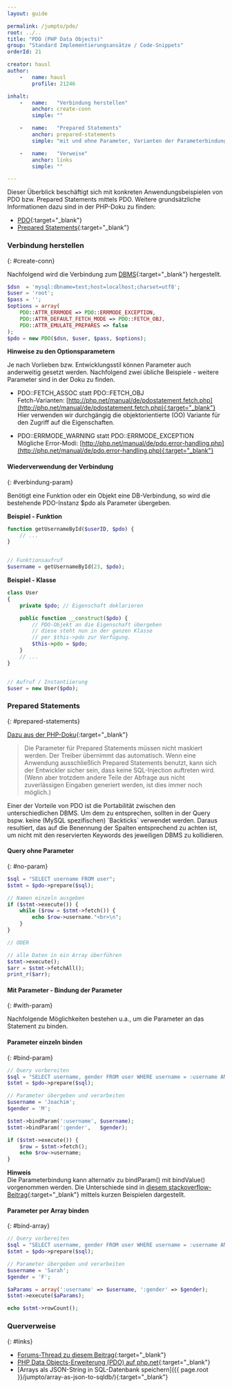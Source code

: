 ```yaml
---
layout: guide

permalink: /jumpto/pdo/
root: ../..
title: "PDO (PHP Data Objects)"
group: "Standard Implementierungsansätze / Code-Snippets"
orderId: 21

creator: hausl
author:
    -   name: hausl
        profile: 21246

inhalt:
    -   name:   "Verbindung herstellen"
        anchor: create-conn
        simple: ""

    -   name:   "Prepared Statements"
        anchor: prepared-statements
        simple: "mit und ohne Parameter, Varianten der Parameterbindung"

    -   name:   "Verweise"
        anchor: links
        simple: ""

---
```



Dieser Überblick beschäftigt sich mit konkreten Anwendungsbeispielen von PDO bzw. Prepared Statements mittels PDO. Weitere grundsätzliche Informationen dazu sind in der PHP-Doku zu finden:

* [PDO](http://php.net/manual/de/intro.pdo.php){:target="_blank"}
* [Prepared Statements](http://php.net/manual/de/pdo.prepared-statements.php){:target="_blank"}



### Verbindung herstellen
{: #create-conn}

Nachfolgend wird die Verbindung zum [DBMS](http://de.wikipedia.org/w/index.php?title=DBMS){:target="_blank"} hergestellt.

~~~ php
$dsn  = 'mysql:dbname=test;host=localhost;charset=utf8';
$user = 'root';
$pass = '';
$options = array(
    PDO::ATTR_ERRMODE => PDO::ERRMODE_EXCEPTION,
    PDO::ATTR_DEFAULT_FETCH_MODE => PDO::FETCH_OBJ,
    PDO::ATTR_EMULATE_PREPARES => false
);
$pdo = new PDO($dsn, $user, $pass, $options);
~~~

**Hinweise zu den Optionsparametern**

Je nach Vorlieben bzw. Entwicklungsstil können Parameter auch anderweitig gesetzt werden. Nachfolgend zwei übliche Beispiele - weitere Parameter sind in der Doku zu finden.

* PDO::FETCH_ASSOC statt PDO::FETCH_OBJ<br>
Fetch-Varianten: [http://php.net/manual/de/pdostatement.fetch.php](http://php.net/manual/de/pdostatement.fetch.php){:target="_blank"}<br>
Hier verwenden wir durchgängig die objektorientierte (OO) Variante für den Zugriff auf die Eigenschaften.

* PDO::ERRMODE_WARNING statt PDO::ERRMODE_EXCEPTION<br>
Mögliche Error-Modi: [http://php.net/manual/de/pdo.error-handling.php](http://php.net/manual/de/pdo.error-handling.php){:target="_blank"}



#### Wiederverwendung der Verbindung
{: #verbindung-param}

Benötigt eine Funktion oder ein Objekt eine DB-Verbindung, so wird die bestehende PDO-Instanz $pdo als Parameter übergeben.

**Beispiel - Funktion**

~~~ php
function getUsernameById($userID, $pdo) {
    // ...
}


// Funktionsaufruf
$username = getUsernameById(23, $pdo);
~~~

**Beispiel - Klasse**

~~~ php
class User
{
    private $pdo; // Eigenschaft deklarieren

    public function __construct($pdo) {
        // PDO-Objekt an die Eigenschaft übergeben
        // diese steht nun in der ganzen Klasse
        // per $this->pdo zur Verfügung.
        $this->pdo = $pdo;
    }
    // ...
}


// Aufruf / Instantiierung
$user = new User($pdo);
~~~


### Prepared Statements
{: #prepared-statements}


[Dazu aus der PHP-Doku](http://php.net/manual/de/pdo.prepared-statements.php){:target="_blank"}

> Die Parameter für Prepared Statements müssen nicht maskiert werden. Der Treiber übernimmt das automatisch. Wenn eine Anwendung ausschließlich Prepared Statements benutzt, kann sich der Entwickler sicher sein, dass keine SQL-Injection auftreten wird. (Wenn aber trotzdem andere Teile der Abfrage aus nicht zuverlässigen Eingaben generiert werden, ist dies immer noch möglich.)


<div class="alert alert-info">Einer der Vorteile von PDO ist die Portabilität zwischen den unterschiedlichen DBMS. Um dem zu entsprechen, sollten in der Query bspw. keine (MySQL spezifischen) `Backticks` verwendet werden. Daraus resultiert, das auf die Benennung der Spalten entsprechend zu achten ist, um nicht mit den reservierten Keywords des jeweiligen DBMS zu kollidieren.</div>


#### Query ohne Parameter
{: #no-param}

~~~ php
$sql = "SELECT username FROM user";
$stmt = $pdo->prepare($sql);

// Namen einzeln ausgeben
if ($stmt->execute()) {
    while ($row = $stmt->fetch()) {
        echo $row->username."<br>\n";
    }
}

// ODER

// alle Daten in ein Array überführen
$stmt->execute();
$arr = $stmt->fetchAll();
print_r($arr);
~~~



#### Mit Parameter - Bindung der Parameter
{: #with-param}

Nachfolgende Möglichkeiten bestehen u.a., um die Parameter an das Statement zu binden.


#### Parameter einzeln binden
{: #bind-param}

~~~ php
// Query vorbereiten
$sql = "SELECT username, gender FROM user WHERE username = :username AND gender = :gender";
$stmt = $pdo->prepare($sql);

// Parameter übergeben und verarbeiten
$username = 'Joachim';
$gender = 'M';

$stmt->bindParam(':username', $username);
$stmt->bindParam(':gender',   $gender);

if ($stmt->execute()) {
    $row = $stmt->fetch();
    echo $row->username;
}
~~~

**Hinweis**<br>
Die Parameterbindung kann alternativ zu bindParam() mit bindValue() vorgenommen werden. Die Unterschiede sind in [diesem stackoverflow-Beitrag](http://stackoverflow.com/a/14413428){:target="_blank"} mittels kurzen Beispielen dargestellt.


#### Parameter per Array binden
{: #bind-array}

~~~ php
// Query vorbereiten
$sql = "SELECT username, gender FROM user WHERE username = :username AND gender = :gender";
$stmt = $pdo->prepare($sql);

// Parameter übergeben und verarbeiten
$username = 'Sarah';
$gender = 'F';

$aParams = array(':username' => $username, ':gender' => $gender);
$stmt->execute($aParams);

echo $stmt->rowCount();
~~~


### Querverweise
{: #links}

* [Forums-Thread zu diesem Beitrag](http://www.php.de/forum/php-de-intern/wiki-diskussionsforum/1431002-pdo-beitrag){:target="_blank"}
* [PHP Data Objects-Erweiterung (PDO) auf php.net](http://php.net/manual/de/intro.pdo.php){:target="_blank"}
* [Arrays als JSON-String in SQL-Datenbank speichern]({{ page.root }}/jumpto/array-as-json-to-sqldb/){:target="_blank"}
